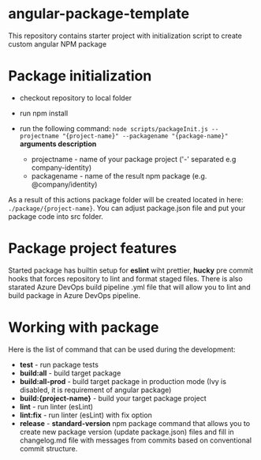 # angular-package-template

This repository contains starter project with initialization script to create custom angular NPM package

# Package initialization

- checkout repository to local folder
- run npm install
- run the following command:
  `node scripts/packageInit.js --projectname "{project-name}" --packagename "{package-name}"`
  **arguments description**

  - projectname - name of your package project ('-' separated e.g company-identity)
  - packagename - name of the result npm package (e.g. @company/identity)

As a result of this actions package folder will be created located in here: `./package/{project-name}`. You can adjust package.json file and put your package code into src folder.

# Package project features

Started package has builtin setup for **eslint** wiht prettier, **hucky** pre commit hooks that forces repository to lint and format staged files. There is also starated Azure DevOps build pipeline .yml file that will allow you to lint and build package in Azure DevOps pipeline.

# Working with package

Here is the list of command that can be used during the development:

- **test** - run package tests
- **build:all** - build target package
- **build:all-prod** - build target package in production mode (Ivy is disabled, it is requirement of angular package)
- **build:{project-name}** - build your target package project
- **lint** - run linter (esLint)
- **lint:fix** - run linter (esLint) with fix option
- **release** - **standard-version** npm package command that allows you to create new package version (update package.json) files and fill in changelog.md file with messages from commits based on conventional commit structure.

